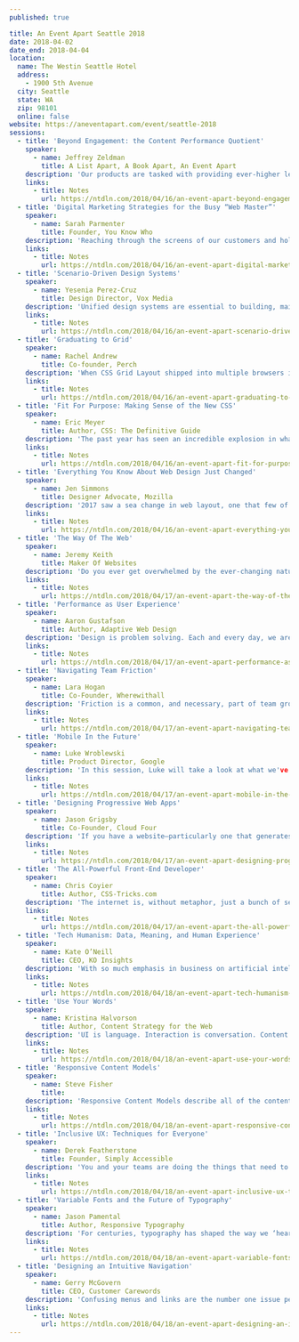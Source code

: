 ```yaml
---
published: true

title: An Event Apart Seattle 2018
date: 2018-04-02
date_end: 2018-04-04
location:
  name: The Westin Seattle Hotel
  address:
    - 1900 5th Avenue
  city: Seattle
  state: WA
  zip: 98101
  online: false
website: https://aneventapart.com/event/seattle-2018
sessions:
  - title: 'Beyond Engagement: the Content Performance Quotient'
    speaker:
      - name: Jeffrey Zeldman
        title: A List Apart, A Book Apart, An Event Apart
    description: 'Our products are tasked with providing ever-higher levels of “engagement.” But should they be? For many sites, analytics demonstrating high levels of “engagement” may actually be signs of failure. AEA co-founder and longtime web designer Zeldman introduces a new measurement of design success: the content performance quotient. Learn how relentlessly cutting needless content and architecture, fine-tuning UX and UI, and shoring up technical performance can create improved experiences that are better attuned to today’s web… and how to sell this profound change in design thinking to your bosses, clients, and colleagues.'
    links:
      - title: Notes
        url: https://ntdln.com/2018/04/16/an-event-apart-beyond-engagement-the-content-performance-quotient/
  - title: 'Digital Marketing Strategies for the Busy “Web Master”'
    speaker:
      - name: Sarah Parmenter
        title: Founder, You Know Who
    description: 'Reaching through the screens of our customers and holding their attention is becoming increasingly difficult thanks to the pace at which online content now moves and our dwindling attention spans. Nowadays the job of the multi-faceted web designer is to not only know the latest techniques for building in Grid but also know how to get that work seen amongst the saturated world of digital marketing. In this talk Sarah will be discussing the idea of quarterly website design reviews with a “design once use everywhere” mantra, plus digging into the ever changing world of Instagram algorithms, Facebook marketing, and topical social media takeaways for immediate implementation.'
    links:
      - title: Notes
        url: https://ntdln.com/2018/04/16/an-event-apart-digital-marketing-strategies-for-the-busy-web-master/
  - title: 'Scenario-Driven Design Systems'
    speaker:
      - name: Yesenia Perez-Cruz
        title: Design Director, Vox Media
    description: 'Unified design systems are essential to building, maintaining, and evolving our sites and products. By empowering disparate teams via a common visual and UX language, they help us create cohesive user experiences. But creating a unified system that scales to serve a variety of content and use cases can be challenging. Sharing insights from her experience creating a unified design system for eight media brands with eight distinct editorial strategies, Yesenia will show how to approach a design system via a user-centered lens. Learn how being scenario-driven helps you design a scalable system that responds flexibly to specific contexts.'
    links:
      - title: Notes
        url: https://ntdln.com/2018/04/16/an-event-apart-scenario-driven-design-systems/
  - title: 'Graduating to Grid'
    speaker:
      - name: Rachel Andrew
        title: Co-founder, Perch
    description: 'When CSS Grid Layout shipped into multiple browsers in the Spring of 2017 it heralded the dawn of a new way to do layout on the web. Now that the excitement of launch has passed, Rachel Andrew will take a look at what went right or wrong in these first few months, and offer help to those struggling to transition away from legacy methods. In a practical, example-packed hour, Rachel will help give you the confidence and practical skills to fully embrace Grid layout. We’ll compare common framework patterns to new Grid code, and learn how to create a workflow that is right up to date—a workflow grounded in new CSS, yet able to care for old browsers and ensure a good experience for their users.'
    links:
      - title: Notes
        url: https://ntdln.com/2018/04/16/an-event-apart-graduating-to-grid/
  - title: 'Fit For Purpose: Making Sense of the New CSS'
    speaker:
      - name: Eric Meyer
        title: Author, CSS: The Definitive Guide
    description: 'The past year has seen an incredible explosion in what we can do with CSS—from stable flexbox to the dawn of Grid, there are more powerful tools in our toolbox than ever before. Each system is, in its own way, simple, but the multitude of choices can make your head spin. What are the pros and cons? Where are the strengths and weaknesses? How does a committed craftsperson choose? In this detailed talk, Eric will compare and contrast CSS features in a series of real-world design scenarios, illuminating not only what he chose in each situation, but more importantly, why, always with an eye on what trade-offs were made at what cost. You’ll come away with a better sense of how to put all these new CSS features to work for you right away.'
    links:
      - title: Notes
        url: https://ntdln.com/2018/04/16/an-event-apart-fit-for-purpose-making-sense-of-the-new-css/
  - title: 'Everything You Know About Web Design Just Changed'
    speaker:
      - name: Jen Simmons
        title: Designer Advocate, Mozilla
    description: '2017 saw a sea change in web layout, one that few of us have truly come to grips with. We’re standing at the threshold of an entirely new era in digital design—one in which, rather than hacking layouts together, we can actually describe layouts directly. The benefits will touch everything from prototyping to custom art direction to responsive design. In this visionary talk, rooted in years of practical experience, Jen will show you how to understand what’s different, learn to think through multiple stages of flexibility, and let go of pixel constraints forever.'
    links:
      - title: Notes
        url: https://ntdln.com/2018/04/16/an-event-apart-everything-you-know-about-web-design-just-changed/
  - title: 'The Way Of The Web'
    speaker:
      - name: Jeremy Keith
        title: Maker Of Websites
    description: 'Do you ever get overwhelmed by the ever-changing nature of web design and development? Exhausting, isn't it? How are you supposed to know which technologies and tools you should invest your time in? Will they stick around or will you just have to relearn everything in another few months? Join Jeremy as he takes a tour of the past, present, and future of working on the web. From the building blocks of HTML, CSS, and JavaScript through to frameworks and libraries right up to the latest and greatest Progressive Web Apps, this talk will examine our collective assumptions with a critical eye. By learning from the past, we can make sensible design decisions today to build the web of tomorrow.'
    links:
      - title: Notes
        url: https://ntdln.com/2018/04/17/an-event-apart-the-way-of-the-web/
  - title: 'Performance as User Experience'
    speaker:
      - name: Aaron Gustafson
        title: Author, Adaptive Web Design
    description: 'Design is problem solving. Each and every day, we are tasked with finding ways to reduce the friction our users experience on the Web. That means streamlining flows, reducing cognitive load, and writing more appropriate copy, but user experience goes far beyond the interface. Our users’ experiences begin with their first request to our servers. In this intensely practical session, Aaron will explore the ins and outs of page load performance by showing how he made the web site of the 10K Apart meet its own contest rules, by having a site that was functional and attractive even without JavaScript, and was less than ten kilobytes at initial load. You’ll walk away with a better understanding of the page load process as well as numerous ways you can improve the projects you are working on right now.'
    links:
      - title: Notes
        url: https://ntdln.com/2018/04/17/an-event-apart-performance-as-user-experience/
  - title: 'Navigating Team Friction'
    speaker:
      - name: Lara Hogan
        title: Co-Founder, Wherewithall
    description: 'Friction is a common, and necessary, part of team growth--but when left unchecked, team friction is unhealthy for you, your coworkers, your company, and ultimately your end users. In this engaging talk, Lara will draw on her experiences at organizations large and small to illuminate the sources of team tension, how you can better understand and manage unexpected teammate reactions, and the best ways to give actionable feedback without escalating drama. You’ll walk away with tactics you can employ immediately to address and improve your relationship with your teammates. Your coworkers, your organization, your users, and you will reap the benefits.'
    links:
      - title: Notes
        url: https://ntdln.com/2018/04/17/an-event-apart-navigating-team-friction/
  - title: 'Mobile In the Future'
    speaker:
      - name: Luke Wroblewski
        title: Product Director, Google
    description: 'In this session, Luke will take a look at what we've learned over the past ten years of designing for the largest, most connected form of mass media on our planet. Have all the mock-ups, meetings, emails, and more we've created in the last decade moved us beyond desktop computing interfaces and ideas? If not, can we find inspiration to go further from looking at what's happening in natural user interfaces and hardware design? Find out in this session from the author of Mobile First.'
    links:
      - title: Notes
        url: https://ntdln.com/2018/04/17/an-event-apart-mobile-in-the-future/
  - title: 'Designing Progressive Web Apps'
    speaker:
      - name: Jason Grigsby
        title: Co-Founder, Cloud Four
    description: 'If you have a website—particularly one that generates revenue for your organization—you need a Progressive Web App. So where do you begin? How do you decide which features of a Progressive Web App make sense for your users? What tools can make the process easier (or harder)? In this practical session, Jason will guide you through the key design decisions you’ll need to make about your Progressive Web App and how those decisions impact the scope of your project. He'll also teach you how to avoid common pitfalls and help you take full advantage of Progressive Web App technology.'
    links:
      - title: Notes
        url: https://ntdln.com/2018/04/17/an-event-apart-designing-progressive-web-apps/
  - title: 'The All-Powerful Front-End Developer'
    speaker:
      - name: Chris Coyier
        title: Author, CSS-Tricks.com
    description: 'The internet is, without metaphor, just a bunch of servers tied together with wires. Without servers, we’d have no way to share our creations with the world. Yet in a bit of a paradox, servers are less essential to our work than they’ve ever been. We can now do things on the front end that used to require a back end. When we do need a back end, our front end skills can be put to work, giving us some surprisingly powerful new abilities. Join Chris on a whirlwind tour of the tools, tech, and code that puts more power than ever into our front-end hands.'
    links:
      - title: Notes
        url: https://ntdln.com/2018/04/17/an-event-apart-the-all-powerful-front-end-developer/
  - title: 'Tech Humanism: Data, Meaning, and Human Experience'
    speaker:
      - name: Kate O’Neill
        title: CEO, KO Insights
    description: 'With so much emphasis in business on artificial intelligence, automation of various kinds, and digital transformation, the future of human work — and even humanity itself — can feel uncertain. And while we often talk about user experience, customer experience, patient experience, and so on, we rarely consider what a truly integrated human experience might look and feel like. But “Tech Humanist” Kate O’Neill presents the case for why the future of humanity is in creating more meaningful, dimensional, and integrated experiences, and how emerging technologies like chatbots, wearables, IoT devices, and more can be included in this kind of human-centric design. While weaving in examples from a range of industries, applications, and even pop culture, Kate offers an inspiring and useful framework for designers, strategists, or anyone creating experiences for humans.'
    links:
      - title: Notes
        url: https://ntdln.com/2018/04/18/an-event-apart-tech-humanism-data-meaning-and-human-experience/
  - title: 'Use Your Words'
    speaker:
      - name: Kristina Halvorson
        title: Author, Content Strategy for the Web
    description: 'UI is language. Interaction is conversation. Content is the fuel that powers our designs. So what happens when the writer’s not in the room, or missing from your project team altogether? Good news: you don’t need to settle for lorem ipsum or half-baked prose. In this talk, Kristina will share language principles and content design tools anyone can put to work—yes, even the “non-writers” among us. Using examples from popular products and well-loved websites, we’ll uncover the secrets to stellar content that anyone can create, no matter your role or area of expertise.'
    links:
      - title: Notes
        url: https://ntdln.com/2018/04/18/an-event-apart-use-your-words/
  - title: 'Responsive Content Models'
    speaker:
      - name: Steve Fisher
        title:
    description: 'Responsive Content Models describe all of the content types on a target site, the elements of each, and then prioritize the content type that should appear on a specific page type. They help us define the content creation, design, and user experience concepts for the new or refreshed site. This is especially important for the responsive web—because layout and user context is constantly changing, we have to make sure that content priorities are represented consistently across all platforms. In this engaging talk, Steve Fisher will show you how to find the core piece you need, prioritize for multiple devices, and sketch out the solution to your responsive-content woes.'
    links:
      - title: Notes
        url: https://ntdln.com/2018/04/18/an-event-apart-responsive-content-models/
  - title: 'Inclusive UX: Techniques for Everyone'
    speaker:
      - name: Derek Featherstone
        title: Founder, Simply Accessible
    description: 'You and your teams are doing the things that need to be done to create inclusive designs. You’ve been using meaningful, semantic markup from the get-go. You stopped using light grey on slightly darker grey text years ago. Designing and building your apps and sites in an accessible way is just how you work now—you have to try really hard to make things that don’t work with a keyboard. So, what’s next for you? How can you make sure that you’re delivering on the promise of the web by delivering an inclusive design that can be easily used by people with disabilities? In this talk, Derek will tackle the tougher problems through design approaches and practical development techniques that you need to create accessible, modern web sites.'
    links:
      - title: Notes
        url: https://ntdln.com/2018/04/18/an-event-apart-inclusive-ux-techniques-for-everyone/
  - title: 'Variable Fonts and the Future of Typography'
    speaker:
      - name: Jason Pamental
        title: Author, Responsive Typography
    description: 'For centuries, typography has shaped the way we ‘hear’ what we read. In our web work, though, we've have to balance our typographic desires with user experience and performance, knowing that every weight, width, or style of a typeface required a different file download. Variable fonts change that, as they include _every_ width, weight, slant, and other permutation of a typeface, all in a single file not much bigger than a regular font file. Now, beautiful web typography can be crafted to respond to screen size, language setting, even ambient light. In a detail-packed hour, Jason will show you not just how far the new capabilities can take us, but how to make use of them right away.'
    links:
      - title: Notes
        url: https://ntdln.com/2018/04/18/an-event-apart-variable-fonts-and-the-future-of-typography/
  - title: 'Designing an Intuitive Navigation'
    speaker:
      - name: Gerry McGovern
        title: CEO, Customer Carewords
    description: 'Confusing menus and links are the number one issue people have in getting stuff done in digital. Sure, search is critical but even the best search usually only jumps you down a few levels in the navigation hierarchy. To complete your task you nearly always have to click more, and selecting the right link is where so many people get frustrated, confused and annoyed. Learn about methods to reduce confusion and increase speed and simplicity for your customers. Learn how to use evidence to uncover the core navigational mental models within people’s minds and to create intuitive interfaces based on these mental models. Learn how to apply essential navigational principles such as: Familiarity, Unity, Essentiality, and Forward-Focus.'
    links:
      - title: Notes
        url: https://ntdln.com/2018/04/18/an-event-apart-designing-an-intuitive-navigation/
---
```

